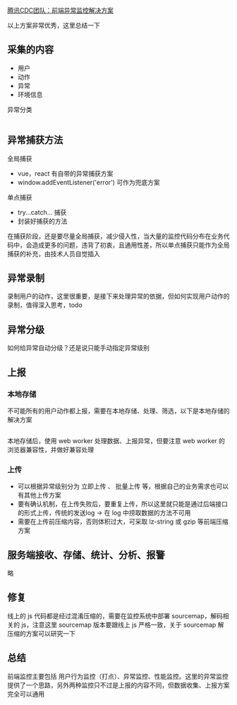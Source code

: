 <a href="https://mp.weixin.qq.com/s/W0i-Iu6nqkWttsGZ-RmOqw">腾讯CDC团队：前端异常监控解决方案</a>

以上方案非常优秀，这里总结一下

## 采集的内容

- 用户
- 动作
- 异常
- 环境信息

异常分类

<img src="" />

## 异常捕获方法

全局捕获

- vue，react 有自带的异常捕获方案
- window.addEventListener('error') 可作为兜底方案

单点捕获

- try...catch... 捕获
- 封装好捕获的方法

在捕获阶段，还是要尽量全局捕获，减少侵入性，当大量的监控代码分布在业务代码中，会造成更多的问题，违背了初衷，且通用性差，所以单点捕获只能作为全局捕获的补充，由技术人员自觉插入

## 异常录制

录制用户的动作，这里很重要，是接下来处理异常的依据，但如何实现用户动作的录制，值得深入思考，todo

## 异常分级

如何给异常自动分级？还是说只能手动指定异常级别

## 上报

### 本地存储

不可能所有的用户动作都上报，需要在本地存储、处理、筛选，以下是本地存储的解决方案

<img src="" />

本地存储后，使用 web worker 处理数据、上报异常，但要注意 web worker 的浏览器兼容性，并做好兼容处理

### 上传

- 可以根据异常级别分为 立即上传 、 批量上传 等，根据自己的业务需求也可以有其他上传方案
- 要有确认机制，在上传失败后，要重复上传，所以这里就只能是通过后端接口的形式上传，传统的发送log -> 在 log 中捞取数据的方法不可用
- 需要在上传前压缩内容，否则体积过大，可采取 lz-string 或 gzip 等前端压缩方案

## 服务端接收、存储、统计、分析、报警

略

## 修复

线上的 js 代码都是经过混淆压缩的，需要在监控系统中部署 sourcemap，解码相关的 js，注意这里 sourcemap 版本要跟线上 js 严格一致，关于 sourcemap 解压缩的方案可以研究一下


## 总结

前端监控主要包括 用户行为监控（打点）、异常监控、性能监控。这里的异常监控提供了一个思路，另外两种监控只不过是上报的内容不同，但数据收集、上报方案完全可以通用







